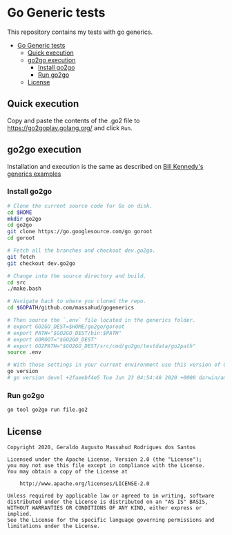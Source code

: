Go Generic tests
=================

This repository contains my tests with go generics.

- [Go Generic tests](#go-generic-tests)
  - [Quick execution](#quick-execution)
  - [go2go execution](#go2go-execution)
    - [Install go2go](#install-go2go)
    - [Run go2go](#run-go2go)
  - [License](#license)

Quick execution
---------------

Copy and paste the contents of the .go2 file to <https://go2goplay.golang.org/>
and click `Run`.

go2go execution
---------------

Installation and execution is the same as described on [Bill Kennedy's generics examples](https://github.com/ardanlabs/gotraining/blob/master/topics/go/generics/README.md)

### Install go2go ###

```sh
# Clone the current source code for Go on disk.
cd $HOME
mkdir go2go
cd go2go
git clone https://go.googlesource.com/go goroot
cd goroot

# Fetch all the branches and checkout dev.go2go.
git fetch
git checkout dev.go2go

# Change into the source directory and build.
cd src
./make.bash

# Navigate back to where you cloned the repo.
cd $GOPATH/github.com/massahud/gogenerics

# Then source the `.env` file located in the generics folder.
# export GO2GO_DEST=$HOME/go2go/goroot
# export PATH="$GO2GO_DEST/bin:$PATH"
# export GOROOT="$GO2GO_DEST"
# export GO2PATH="$GO2GO_DEST/src/cmd/go2go/testdata/go2path"
source .env

# With those settings in your current environment use this version of Go.
go version
# go version devel +2faeebf4e5 Tue Jun 23 04:54:48 2020 +0000 darwin/amd64
```

### Run go2go ###

```sh
go tool go2go run file.go2
```

License
-------

```text
Copyright 2020, Geraldo Augusto Massahud Rodrigues dos Santos

Licensed under the Apache License, Version 2.0 (the "License");
you may not use this file except in compliance with the License.
You may obtain a copy of the License at

    http://www.apache.org/licenses/LICENSE-2.0

Unless required by applicable law or agreed to in writing, software
distributed under the License is distributed on an "AS IS" BASIS,
WITHOUT WARRANTIES OR CONDITIONS OF ANY KIND, either express or implied.
See the License for the specific language governing permissions and
limitations under the License.
```
